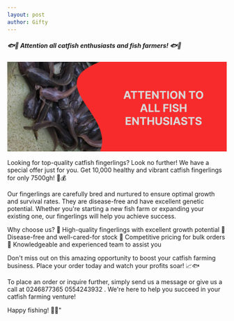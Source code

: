 ```yaml
---
layout: post
author: Gifty
---
```



##### 🐟🎣 Attention all catfish enthusiasts and fish farmers! 🐟🎣


<img class="my-5 img-fluid" src="/assets/img/landimg.jpg" width="700px"/>


Looking for top-quality catfish fingerlings? Look no further! We have a special offer just for you. Get 10,000 healthy and vibrant catfish fingerlings for only 7500gh! 🐠💰


Our fingerlings are carefully bred and nurtured to ensure optimal growth and survival rates. They are disease-free and have excellent genetic potential. Whether you're starting a new fish farm or expanding your existing one, our fingerlings will help you achieve success.


Why choose us?
🔹 High-quality fingerlings with excellent growth potential
🔹 Disease-free and well-cared-for stock
🔹 Competitive pricing for bulk orders
🔹 Knowledgeable and experienced team to assist you


Don't miss out on this amazing opportunity to boost your catfish farming business. Place your order today and watch your profits soar! 📈🐟


To place an order or inquire further, simply send us a message or give us a <span class="fw-bold"> call at 0246877365 0554243932 </span>. We're here to help you succeed in your catfish farming venture!


Happy fishing! 🐠🎣"
